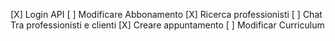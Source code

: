 [X] Login API
[ ] Modificare Abbonamento
[X] Ricerca professionisti
[ ] Chat Tra professionisti e clienti
[X] Creare appuntamento
[ ] Modificar Curriculum
